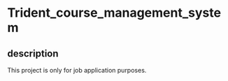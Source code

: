 # Trident_course_management_system
## description
This project is only for job application purposes.
